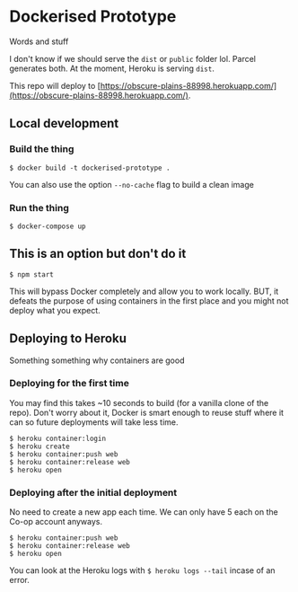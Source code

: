 # Dockerised Prototype

Words and stuff

I don't know if we should serve the `dist` or `public` folder lol. Parcel generates both. At the moment, Heroku is serving `dist`.

This repo will deploy to [https://obscure-plains-88998.herokuapp.com/](https://obscure-plains-88998.herokuapp.com/).

##  Local development

### Build the thing
`$ docker build -t dockerised-prototype .`

You can also use the option `--no-cache` flag to build a clean image

### Run the thing
`$ docker-compose up`

## This is an option but don't do it
`$ npm start`

This will bypass Docker completely and allow you to work locally. BUT, it defeats the purpose of using containers in the first place and you might not deploy what you expect.

## Deploying to Heroku

Something something why containers are good

### Deploying for the first time

You may find this takes ~10 seconds to build (for a vanilla clone of the repo). Don't worry about it, Docker is smart enough to reuse stuff where it can so future deployments will take less time.

```
$ heroku container:login
$ heroku create
$ heroku container:push web
$ heroku container:release web
$ heroku open
```

### Deploying after the initial deployment

No need to create a new app each time. We can only have 5 each on the Co-op account anyways.

```
$ heroku container:push web
$ heroku container:release web
$ heroku open
```

You can look at the Heroku logs with `$ heroku logs --tail` incase of an error.